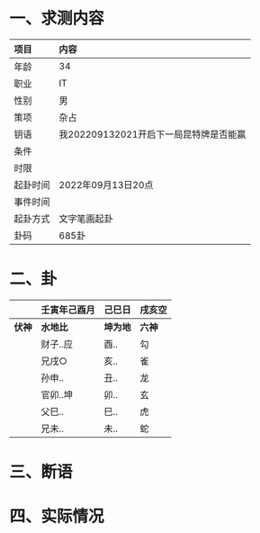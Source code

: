 # 一、求测内容
|项目|内容|
|:-|:-|
|年龄|34|
|职业|IT|
|性别|男|
|策项|杂占|
|钥语|我202209132021开启下一局昆特牌是否能赢|
|条件||
|时限||
|起卦时间|2022年09月13日20点|
|事件时间||
|起卦方式|文字笔画起卦|
|卦码|685卦|

# 二、卦
||壬寅年己酉月|己巳日|戌亥空|
|:-|:-|:-|:-|
|**伏神**|**水地比**|**坤为地**|**六神**|
||财子..应|酉..|勾|
||兄戌○|亥..|雀|
||孙申..|丑..|龙|
||官卯..坤|卯..|玄|
||父巳..|巳..|虎|
||兄未..|未..|蛇|


# 三、断语

# 四、实际情况